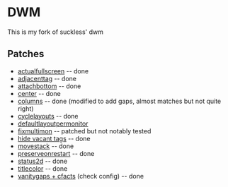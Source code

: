 # DWM
This is my fork of suckless' dwm

## Patches
- [actualfullscreen](https://dwm.suckless.org/patches/actualfullscreen/) -- done
- [adjacenttag](https://dwm.suckless.org/patches/adjacenttag/) -- done
- [attachbottom](https://dwm.suckless.org/patches/attachbottom/) -- done
- [center](https://dwm.suckless.org/patches/center/) -- done
- [columns](https://dwm.suckless.org/patches/columns/) -- done (modified to add gaps, almost matches but not quite right)
- [cyclelayouts](https://dwm.suckless.org/patches/cyclelayouts/) -- done
- [defaultlayoutpermonitor](https://dwm.suckless.org/patches/defaultlayoutpermonitor/)
- [fixmultimon](https://dwm.suckless.org/patches/fixmultimon/) -- patched but not notably tested
- [hide vacant tags](https://dwm.suckless.org/patches/hide_vacant_tags/) -- done
- [movestack](https://dwm.suckless.org/patches/movestack/) -- done
- [preserveonrestart](https://dwm.suckless.org/patches/preserveonrestart/) -- done
- [status2d](https://dwm.suckless.org/patches/status2d/) -- done
- [titlecolor](https://dwm.suckless.org/patches/titlecolor/) -- done
- [vanitygaps + cfacts](https://dwm.suckless.org/patches/vanitygaps/) (check config) -- done
